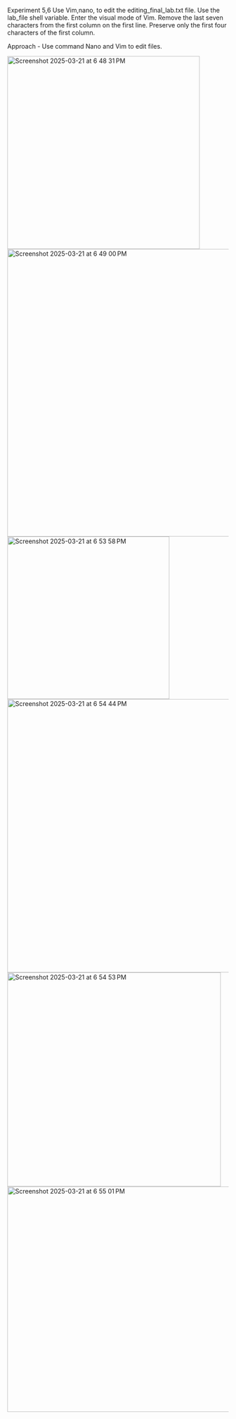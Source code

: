 Experiment 5,6 Use Vim,nano, to edit the editing_final_lab.txt file. Use the lab_file shell variable. Enter the visual mode of Vim. Remove the last seven characters from the first column on the first line. Preserve only the first four characters of the first column.

Approach - Use command Nano and Vim to edit files.

<img width="438" alt="Screenshot 2025-03-21 at 6 48 31 PM" src="https://github.com/user-attachments/assets/63f6bf6c-e1cc-44fd-8b0a-77242261620e" />

<img width="653" alt="Screenshot 2025-03-21 at 6 49 00 PM" src="https://github.com/user-attachments/assets/dae7c195-f2c9-43cb-bb21-ea247b021225" />

<img width="369" alt="Screenshot 2025-03-21 at 6 53 58 PM" src="https://github.com/user-attachments/assets/fa009f18-8c47-47c9-8f14-cfa508ba7d52" />

<img width="621" alt="Screenshot 2025-03-21 at 6 54 44 PM" src="https://github.com/user-attachments/assets/0b7d8e44-1ddb-49dd-ba4e-2557ce576e8f" />

<img width="486" alt="Screenshot 2025-03-21 at 6 54 53 PM" src="https://github.com/user-attachments/assets/48fc99a8-85fa-4566-b874-b3aaa204745c" />

<img width="512" alt="Screenshot 2025-03-21 at 6 55 01 PM" src="https://github.com/user-attachments/assets/9a3534f6-464f-4638-8384-5c64b80b8f57" />
